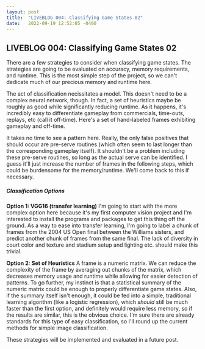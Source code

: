 ```yaml
---
layout: post
title:  "LIVEBLOG 004: Classifying Game States 02"
date:   2022-09-19 12:52:05 -0400
---
```

<h2>LIVEBLOG 004: Classifying Game States 02</h2>
<p>
There are a few strategies to consider when classifying game states. The strategies are going to be evaluated on accuracy, memory requirements, and runtime. This is the most simple step of the project, so we can't dedicate much of our precious memory and runtime here. 
</p>
<p>
The act of classification necissitates a model. This doesn't need to be a complex neural network, though. In fact, a set of heuristics maybe be roughly as good while significantly reducing runtime. As it happens, it's incredibly easy to differentiate gameplay from commercials, time-outs, replays, etc (call it off-time). Here's a set of hand-labeled frames exhibiting gameplay and off-time.
</p>
<p>
It takes no time to see a pattern here. Really, the only false positives that should occur are pre-serve routines (which often seem to last longer than the corresponding gameplay itself). It shouldn't be a problem including these pre-serve routines, so long as the actual serve can be identified. I guess it'll just increase the number of frames in the following steps, which could be burdensome for the memory/runtime. We'll come back to this if necessary.
</p>
<h5>Classification Options</h5>
<p>
<b>Option 1: VGG16 (transfer learning)</b>
I'm going to start with the more complex option here because it's my first computer vision project and I'm interested to install the programs and packages to get this thing off the ground. As a way to ease into transfer learning, I'm going to label a chunk of frames from the 2004 US Open final between the Williams sisters, and predict another chunk of frames from the same final. The lack of diversity in court color and texture and stadium setup and lighting etc. should make this trivial.
</p>
<p>
<b>Option 2: Set of Heuristics</b>
A frame is a numeric matrix. We can reduce the complexity of the frame by averaging out chunks of the matrix, which decreases memory usage and runtime while allowing for easier detection of patterns. To go further, my instinct is that a statistical summary of the numeric matrix could be enough to properly differentiate game states. Also, if the summary itself isn't enough, it could be fed into a simple, traditional learning algorithm (like a logistic regression), which <i>should</i> still be much faster than the first option, and definitely would require less memory, so if the results are similar, this is the obvious choice. I'm sure there are already standards for this type of easy classification, so I'll round up the current methods for simple image classification.
</p>
<p>
These strategies will be implemented and evaluated in a future post.
</p>
